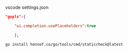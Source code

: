 vscode settings.json

```json
"gopls":{

    "ui.completion.usePlaceholders":true

    },
```

```shell
go install honnef.co/go/tools/cmd/staticcheck@latest
```
